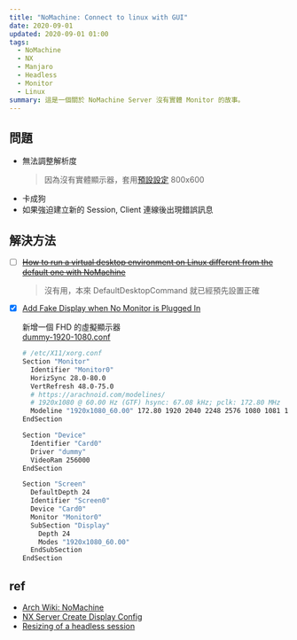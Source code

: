```yaml
---
title: "NoMachine: Connect to linux with GUI"
date: 2020-09-01
updated: 2020-09-01 01:00
tags:
  - NoMachine
  - NX
  - Manjaro
  - Headless
  - Monitor
  - Linux
summary: 這是一個關於 NoMachine Server 沒有實體 Monitor 的故事。
---
```


## 問題

+ 無法調整解析度
  > 因為沒有實體顯示器，套用[預設設定][nx-server-create-display] 800x600
+ 卡成狗
+ 如果強迫建立新的 Session, Client 連線後出現錯誤訊息

## 解決方法

+ [ ] ~~[How to run a virtual desktop environment on Linux different from the default one with NoMachine](https://www.nomachine.com/AR04K00667)~~
  > 沒有用，本來 DefaultDesktopCommand 就已經預先設置正確
+ [x] [Add Fake Display when No Monitor is Plugged In][add-fake-display-when-no-monitor]

  新增一個 FHD 的虛擬顯示器  
  [dummy-1920-1080.conf](https://techoverflow.net/2019/02/23/how-to-run-x-server-using-xserver-xorg-video-dummy-driver-on-ubuntu/)

  ```sh
  # /etc/X11/xorg.conf
  Section "Monitor"
    Identifier "Monitor0"
    HorizSync 28.0-80.0
    VertRefresh 48.0-75.0
    # https://arachnoid.com/modelines/
    # 1920x1080 @ 60.00 Hz (GTF) hsync: 67.08 kHz; pclk: 172.80 MHz
    Modeline "1920x1080_60.00" 172.80 1920 2040 2248 2576 1080 1081 1084 1118 -HSync +Vsync
  EndSection

  Section "Device"
    Identifier "Card0"
    Driver "dummy"
    VideoRam 256000
  EndSection

  Section "Screen"
    DefaultDepth 24
    Identifier "Screen0"
    Device "Card0"
    Monitor "Monitor0"
    SubSection "Display"
      Depth 24
      Modes "1920x1080_60.00"
    EndSubSection
  EndSection
  ```

## ref

+ [Arch Wiki: NoMachine](https://wiki.archlinux.org/index.php/NoMachine)
+ [NX Server Create Display Config][nx-server-create-display]
+ [Resizing of a headless session](https://forums.nomachine.com/topic/resizing-of-a-headless-session)

<!-- ref -->
[nx-server-create-display]: https://www.nomachine.com/FR10L02842 "Giving the possibility to connect a physical session in NoMachine free version when the local X server can't be found"
[add-fake-display-when-no-monitor]: https://askubuntu.com/questions/453109/add-fake-display-when-no-monitor-is-plugged-in "Add Fake Display when No Monitor is Plugged In"